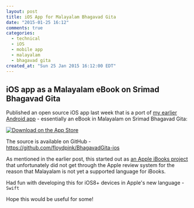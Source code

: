 ```yaml
---
layout: post
title: iOS App for Malayalam Bhagavad Gita
date: "2015-01-25 16:12"
comments: true
categories:
  - technical
  - iOS
  - mobile app
  - malayalam
  - bhagavad gita
created_at: "Sun 25 Jan 2015 16:12:00 EDT"
---
```


## iOS app as a Malayalam eBook on Srimad Bhagavad Gita

Published an open source iOS app last week that is a port of [my earlier Android app](https://www.harimenon.com/blog/2014/09/10/android-app-for-malayalam-bhagavad-gita/) - essentially an eBook in Malayalam on Srimad Bhagavad Gita:

[![Download on the App Store](https://floydpink.github.io/BhagavadGita/images/app-store.png)](https://itunes.apple.com/us/app/bhagavad-gita-malayalam/id953008948?mt=8&uo=4)

The source is available on GitHub - https://github.com/floydpink/BhagavadGita-ios

As mentioned in the earlier post, this started out as [an Apple iBooks project](https://github.com/floydpink/BhagavadGita/tree/apple-ibooks) that unfortunately did not get through the Apple review system for the reason that Malayalam is not yet a supported language for iBooks.

Had fun with developing this for iOS8+ devices in Apple's new language - `Swift`

Hope this would be useful for some!
